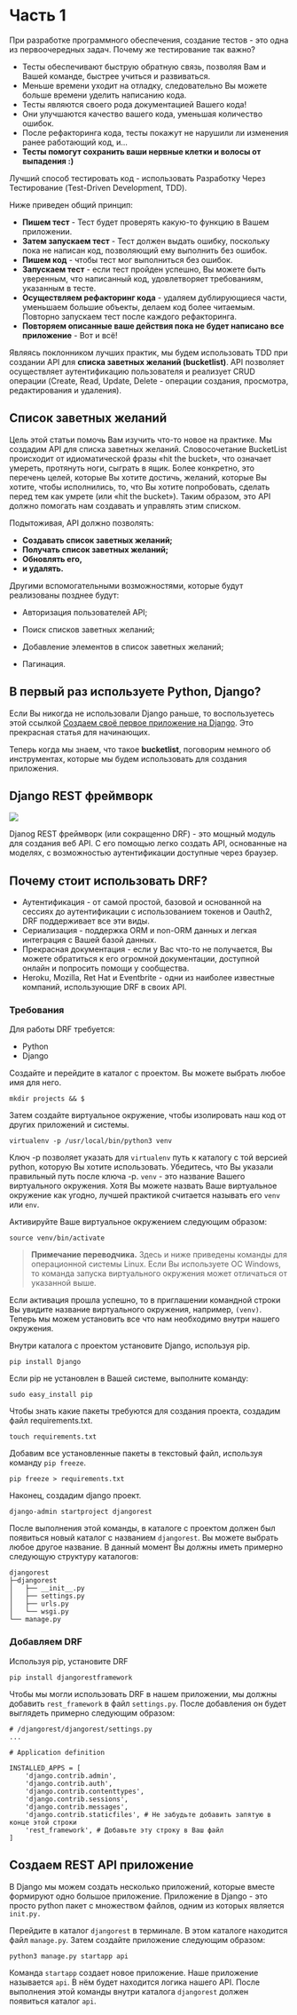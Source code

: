 # Часть 1

При разработке программного обеспечения, создание тестов - это одна из первоочередных задач. Почему же тестирование так важно?

* Тесты обеспечивают быструю обратную связь, позволяя Вам и Вашей команде, быстрее учиться и развиваться.
* Меньше времени уходит на отладку, следовательно Вы можете больше времени уделить написанию кода.
* Тесты являются своего рода документацией Вашего кода!
* Они улучшаются качество вашего кода, уменьшая количество ошибок.
* После рефакторинга кода, тесты покажут не нарушили ли изменения ранее работающий код, и...
* **Тесты помогут сохранить ваши нервные клетки и волосы от выпадения :\)**

Лучший способ тестировать код - использовать Разработку Через Тестирование \(Test-Driven Development, TDD\).

Ниже приведен общий принцип:

* **Пишем тест** - Тест будет проверять какую-то функцию в Вашем приложении.
* **Затем запускаем тест** - Тест должен выдать ошибку, поскольку пока не написан код, позволяющий ему выполнить без ошибок.
* **Пишем код** - чтобы тест мог выполниться без ошибок.
* **Запускаем тест** - если тест пройден успешно, Вы можете быть уверенным, что написанный код, удовлетворяет требованиям, указанным в тесте.
* **Осуществляем рефакторинг кода** - удаляем дублирующиеся части, уменьшаем большие объекты, делаем код более читаемым. Повторно запускаем тест после каждого рефакторинга.
* **Повторяем описанные ваше действия пока не будет написано все приложение** - Вот и всё!

Являясь поклонником лучших практик, мы будем использовать TDD при создании API для **списка заветных желаний \(bucketlist\)**. API позволяет осуществляет аутентификацию пользователя и реализует CRUD операции \(Create, Read, Update, Delete - операции создания, просмотра, редактирования и удаления\).

## Список заветных желаний

Цель этой статьи помочь Вам изучить что-то новое на практике. Мы создадим API для списка заветных желаний. Словосочетание BucketList происходит от идиоматической фразы «hit the bucket», что означает умереть, протянуть ноги, сыграть в ящик. Более конкретно, это перечень целей, которые Вы хотите достичь, желаний, которые Вы хотите, чтобы исполнились, то, что Вы хотите попробовать, сделать перед тем как умрете \(или «hit the bucket»\). Таким образом, это API должно помогать нам создавать и управлять этим списком.

Подытоживая, API должно позволять:

* **Создавать список заветных желаний;**
* **Получать список заветных желаний;**
* **Обновлять его,**
* **и удалять.**

Другими вспомогательными возможностями, которые будут реализованы позднее будут:

* Авторизация пользователей API;

* Поиск списков заветных желаний;

* Добавление элементов в список заветных желаний;

* Пагинация.

## В первый раз используете Python, Django?

Если Вы никогда не использовали Django раньше, то воспользуетесь этой ссылкой [Создаем своё первое приложение на Django](https://scotch.io/tutorials/build-your-first-python-and-django-application). Это прекрасная статья для начинающих.

Теперь когда мы знаем, что такое **bucketlist**, поговорим немного об инструментах, которые мы будем использовать для создания приложения.

## Django REST фреймворк

![](/images/part1/django.png)

Djanog REST фреймворк \(или сокращенно DRF\) - это мощный модуль для создания веб API. С его помощью легко создать API, основанные на моделях, с возможностью аутентификации доступные через браузер.

## Почему стоит использовать DRF?

* Аутентификация - от самой простой, базовой и основанной на сессиях до аутентификации с использованием токенов и Oauth2, DRF поддерживает все эти виды.
* Сериализация - поддержка ORM и non-ORM данных и легкая интеграция с Вашей базой данных.
* Прекрасная документация - если у Вас что-то не получается, Вы можете обратиться к его огромной документации, доступной онлайн и попросить помощи у сообщества.
* Heroku, Mozilla, Ret Hat и Eventbrite - одни из наиболее известные компаний, использующие DRF в своих API.

### Требования

Для работы DRF требуется:

* Python
* Django

Создайте и перейдите в каталог с проектом. Вы можете выбрать любое имя для него.

```
mkdir projects && $
```

Затем создайте виртуальное окружение, чтобы изолировать наш код от других приложений и системы.

```
virtualenv -p /usr/local/bin/python3 venv
```

Ключ -p позволяет указать для `virtualenv`  путь к каталогу с той версией python, которую Вы хотите использовать. Убедитесь, что Вы указали правильный путь после ключа -p. `venv` - это название Вашего виртуального окружения. Хотя Вы можете назвать Ваше виртуальное окружение как угодно, лучшей практикой считается называть его `venv` или `env`.

Активируйте Ваше виртуальное окружением следующим образом:

```
source venv/bin/activate
```

> **Примечание переводчика.** Здесь и ниже приведены команды для операционной системы Linux. Если Вы используете ОС Windows, то команда запуска виртуального окружения может отличаться от указанной выше.

Если активация прошла успешно, то в приглашении командной строки Вы увидите название виртуального окружения, например, `(venv)`. Теперь мы можем установить все что нам необходимо внутри нашего окружения.

Внутри каталога с проектом установите Django, используя pip.

```
pip install Django
```

Если pip не установлен в Вашей системе, выполните команду:

```
sudo easy_install pip
```

Чтобы знать какие пакеты требуются для создания проекта, создадим файл requirements.txt.

```
touch requirements.txt
```

Добавим все установленные пакеты в текстовый файл, используя команду `pip freeze`.

```
pip freeze > requirements.txt
```

Наконец, создадим django проект.

```
django-admin startproject djangorest
```

После выполнения этой команды, в каталоге с проектом должен был появиться новый каталог с названием `djangorest`. Вы можете выбрать любое другое название. В данный момент Вы должны иметь примерно следующую структуру каталогов:

```
djangorest
├─djangorest
│   ├── __init__.py
│   ├── settings.py
│   ├── urls.py
│   └── wsgi.py
└── manage.py
```

### Добавляем DRF

Используя pip, установите DRF

```
pip install djangorestframework
```

Чтобы мы могли использовать DRF в нашем приложении, мы должны добавить `rest_framework` в файл `settings.py`. После добавления он будет выглядеть примерно следующим образом:

```
# /djangorest/djangorest/settings.py
...

# Application definition

INSTALLED_APPS = [
    'django.contrib.admin',
    'django.contrib.auth',
    'django.contrib.contenttypes',
    'django.contrib.sessions',
    'django.contrib.messages',
    'django.contrib.staticfiles', # Не забудьте добавить запятую в конце этой строки
    'rest_framework', # Добавьте эту строку в Ваш файл
]
```

## Создаем REST API приложение

В Django мы можем создать несколько приложений, которые вместе формируют одно большое приложение. Приложение в Django - это просто python пакет с множеством файлов, одним из которых является `init.py.`

Перейдите в каталог `djangorest` в терминале. В этом каталоге находится файл `manage.py`. Затем создайте приложение следующим образом:

```
python3 manage.py startapp api
```

Команда `startapp` создает новое приложение. Наше приложение называется `api`. В нём будет находится логика нашего API. После выполнения этой команды внутри каталога `djangorest` должен появиться каталог `api`.



